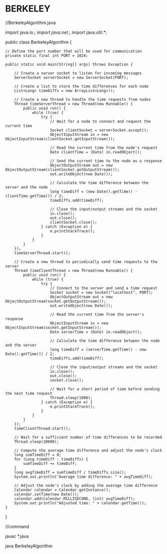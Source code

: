 # BERKELEY
//BerkeleyAlgorithm.java 







import java.io.*;
import java.net.*;
import java.util.*;

public class BerkeleyAlgorithm {

    // Define the port number that will be used for communication
    private static final int PORT = 1024;

    public static void main(String[] args) throws Exception {

        // Create a server socket to listen for incoming messages
        ServerSocket serverSocket = new ServerSocket(PORT);

        // Create a list to store the time differences for each node
        List<Long> timeDiffs = new ArrayList<Long>();

        // Create a new thread to handle the time requests from nodes
        Thread timeServerThread = new Thread(new Runnable() {
            public void run() {
                while (true) {
                    try {
                        // Wait for a node to connect and request the current time
                        Socket clientSocket = serverSocket.accept();
                        ObjectInputStream in = new ObjectInputStream(clientSocket.getInputStream());

                        // Read the current time from the node's request
                        Date clientTime = (Date) in.readObject();

                        // Send the current time to the node as a response
                        ObjectOutputStream out = new ObjectOutputStream(clientSocket.getOutputStream());
                        out.writeObject(new Date());

                        // Calculate the time difference between the server and the node
                        long timeDiff = (new Date().getTime() - clientTime.getTime()) / 2;
                        timeDiffs.add(timeDiff);

                        // Close the input/output streams and the socket
                        in.close();
                        out.close();
                        clientSocket.close();
                    } catch (Exception e) {
                        e.printStackTrace();
                    }
                }
            }
        });
        timeServerThread.start();

        // Create a new thread to periodically send time requests to the server
        Thread timeClientThread = new Thread(new Runnable() {
            public void run() {
                while (true) {
                    try {
                        // Connect to the server and send a time request
                        Socket socket = new Socket("localhost", PORT);
                        ObjectOutputStream out = new ObjectOutputStream(socket.getOutputStream());
                        out.writeObject(new Date());

                        // Read the current time from the server's response
                        ObjectInputStream in = new ObjectInputStream(socket.getInputStream());
                        Date serverTime = (Date) in.readObject();

                        // Calculate the time difference between the node and the server
                        long timeDiff = (serverTime.getTime() - new Date().getTime()) / 2;
                        timeDiffs.add(timeDiff);

                        // Close the input/output streams and the socket
                        in.close();
                        out.close();
                        socket.close();

                        // Wait for a short period of time before sending the next time request
                        Thread.sleep(1000);
                    } catch (Exception e) {
                        e.printStackTrace();
                    }
                }
            }
        });
        timeClientThread.start();

        // Wait for a sufficient number of time differences to be recorded
        Thread.sleep(10000);

        // Compute the average time difference and adjust the node's clock
        long sumTimeDiff = 0;
        for (Long timeDiff : timeDiffs) {
            sumTimeDiff += timeDiff;
        }
        long avgTimeDiff = sumTimeDiff / timeDiffs.size();
        System.out.println("Average time difference: " + avgTimeDiff);

        // Adjust the node's clock by adding the average time difference
        Calendar calendar = Calendar.getInstance();
        calendar.setTime(new Date());
        calendar.add(Calendar.MILLISECOND, (int) avgTimeDiff);
        System.out.println("Adjusted time: " + calendar.getTime());
    }
}


//command

javac *.java







java BerkeleyAlgorithm

